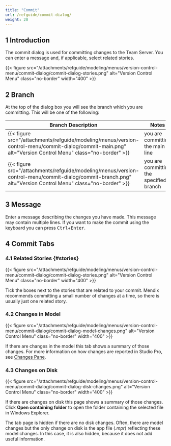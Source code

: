 ```yaml
---
title: "Commit"
url: /refguide/commit-dialog/
weight: 20
---
```


## 1 Introduction

The commit dialog is used for committing changes to the Team Server. You can enter a message and, if applicable, select related stories.

{{< figure src="/attachments/refguide/modeling/menus/version-control-menu/commit-dialog/commit-dialog-stories.png" alt="Version Control Menu" class="no-border" width="400" >}}

## 2 Branch

At the top of the dialog box you will see the branch which you are committing. This will be one of the following:

| Branch Description | Notes |
| --- | --- |
| {{< figure src="/attachments/refguide/modeling/menus/version-control-menu/commit-dialog/commit-main.png" alt="Version Control Menu" class="no-border" >}} |  you are committing the main line |
| {{< figure src="/attachments/refguide/modeling/menus/version-control-menu/commit-dialog/commit-branch.png" alt="Version Control Menu" class="no-border" >}} |  you are committing the specified branch |

## 3 Message

Enter a message describing the changes you have made. This message may contain multiple lines. If you want to make the commit using the keyboard you can press <kbd>Ctrl</kbd>+<kbd>Enter</kbd>.

## 4 Commit Tabs

### 4.1 Related Stories {#stories}

{{< figure src="/attachments/refguide/modeling/menus/version-control-menu/commit-dialog/commit-dialog-stories.png" alt="Version Control Menu" class="no-border" width="400" >}}

Tick the boxes next to the stories that are related to your commit. Mendix recommends committing a small number of changes at a time, so there is usually just one related story.

### 4.2 Changes in Model

{{< figure src="/attachments/refguide/modeling/menus/version-control-menu/commit-dialog/commit-dialog-model-changes.png" alt="Version Control Menu" class="no-border" width="400" >}}

If there are changes in the model this tab shows a summary of those changes. For more information on how changes are reported in Studio Pro, see [Changes Pane](/refguide/changes-pane/).

### 4.3 Changes on Disk

{{< figure src="/attachments/refguide/modeling/menus/version-control-menu/commit-dialog/commit-dialog-disk-changes.png" alt="Version Control Menu" class="no-border" width="400" >}}

If there are changes on disk this page shows a summary of those changes. Click **Open containing folder** to open the folder containing the selected file in Windows Explorer.

The tab page is hidden if there are no disk changes. Often, there are model changes but the only change on disk is the app file (*.mpr*) reflecting these model changes. In this case, it is also hidden, because it does not add useful information.
